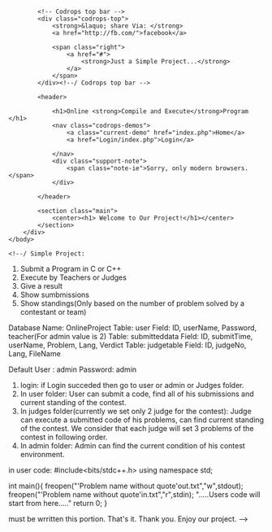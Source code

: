 <!DOCTYPE html>
<html lang="en">
    <head>
		<meta charset="UTF-8" />
        <meta http-equiv="X-UA-Compatible" content="IE=edge,chrome=1"> 
		<meta name="viewport" content="width=device-width, initial-scale=1.0"> 
        <title>Custom Login Form Styling</title>
        <meta name="description" content="Custom Login Form Styling with CSS3" />
        <meta name="keywords" content="css3, login, form, custom, input, submit, button, html5, placeholder" />
        <meta name="author" content="Codrops" />
        <link rel="shortcut icon" href="../favicon.ico"> 
        <link rel="stylesheet" type="text/css" href="css/style.css" />
		<!--[if lte IE 7]><style>.main{display:none;} .support-note .note-ie{display:block;}</style><![endif]-->
    </head>
    <body>
        <div class="container">
		
			<!-- Codrops top bar -->
            <div class="codrops-top">
                <strong>&laquo; share Via: </strong>
				<a href="http://fb.com/">facebook</a>
                
				<span class="right">
                    <a href="#">
                        <strong>Just a Simple Project...</strong>
                    </a>
                </span>
            </div><!--/ Codrops top bar -->
			
			<header>
			
				<h1>Online <strong>Compile and Execute</strong>Program </h1>
				<nav class="codrops-demos">
					<a class="current-demo" href="index.php">Home</a>
					<a href="Login/index.php">Login</a>
					
				</nav>
				<div class="support-note">
					<span class="note-ie">Sorry, only modern browsers.</span>
				</div>
				
			</header>
			
			<section class="main">
				<center><h1> Welcome to Our Project!</h1></center>
			</section>
        </div>
    </body>
    
    <!--/ Simple Project:
1. Submit a Program in C or C++
2. Execute by Teachers or Judges 
3. Give a result 
4. Show sumbmissions
5. Show standings(Only based on the number of problem solved by a contestant or team)

Database Name: OnlineProject
Table: user
Field: ID, userName, Password, teacher(For admin value is 2)
Table: submitteddata
Field: ID, submitTime, userName, Problem, Lang, Verdict
Table: judgetable
Field: ID, judgeNo, Lang, FileName


Default User : admin Password: admin

1. login: if Login succeded then go to user or admin or Judges folder.
2. In user folder: User can submit a code, find all of his submissions and current standing of the contest. 
3. In judges folder(currently we set only 2 judge for the contest): Judge can execute a submitted code of his problems, can find current standing of the contest. We consider that each judge will set 3 problems of the contest in following order.
4. In admin folder: Admin can find the current condition of his contest environment.

in user code:
#include<bits/stdc++.h>
using namespace std;

int main(){
     freopen("'Problem name without quote'out.txt","w",stdout);
     freopen("'Problem name without quote'in.txt","r",stdin);
     ".....Users code will start from here....."
     return 0;
}

must be wrritten this portion.
That's it. Thank you. Enjoy our project. -->
</html>

